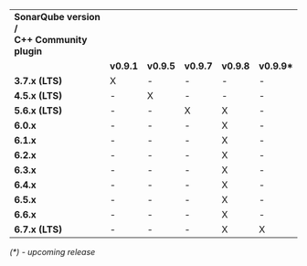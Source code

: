 <table>
 <tr>
  <td><b>SonarQube version /<br>C++ Community plugin</b></td>
  <td></td>
  <td></td>
  <td></td>
  <td></td>
  <td></td>
 </tr>
 <tr>
  <td></td>
  <td><b>v0.9.1</b></td>
  <td><b>v0.9.5</b></td>
  <td><b>v0.9.7</b></td>
  <td><b>v0.9.8</b></td>
  <td><b>v0.9.9*</b></td>
 </tr>
 <tr>
  <td><b>3.7.x (LTS)</b></td>
  <td>X</td>
  <td>-</td>
  <td>-</td>
  <td>-</td>
  <td>-</td>
 </tr>
 <tr>
  <td><b>4.5.x (LTS)</b></td>
  <td>-</td>
  <td>X</td>
  <td>-</td>
  <td>-</td>
  <td>-</td>
 </tr>
  <tr>
  <td><b>5.6.x (LTS)</b></td>
  <td>-</td>
  <td>-</td>
  <td>X</td>
  <td>X</td>
  <td>-</td>
 </tr>
 <tr>
  <td><b>6.0.x</b></td>
  <td>-</td>
  <td>-</td>
  <td>-</td>
  <td>X</td>
  <td>-</td>
 </tr>
 <tr>
  <td><b>6.1.x</b></td>
  <td>-</td>
  <td>-</td>
  <td>-</td>
  <td>X</td>
  <td>-</td>
 </tr>
 <tr>
  <td><b>6.2.x</b></td>
  <td>-</td>
  <td>-</td>
  <td>-</td>
  <td>X</td>
  <td>-</td>
 </tr>
 <tr>
  <td><b>6.3.x</b></td>
  <td>-</td>
  <td>-</td>
  <td>-</td>
  <td>X</td>
  <td>-</td>
 </tr>
 <tr>
  <td><b>6.4.x</b></td>
  <td>-</td>
  <td>-</td>
  <td>-</td>
  <td>X</td>
  <td>-</td>
 </tr>
 <tr>
  <td><b>6.5.x</b></td>
  <td>-</td>
  <td>-</td>
  <td>-</td>
  <td>X</td>
  <td>-</td>
 </tr>
 <tr>
  <td><b>6.6.x</b></td>
  <td>-</td>
  <td>-</td>
  <td>-</td>
  <td>X</td>
  <td>-</td>
 </tr>
 <tr>
  <td><b>6.7.x (LTS)</b></td>
  <td>-</td>
  <td>-</td>
  <td>-</td>
  <td>X</td>
  <td>X</td>
 </tr>
</table>

<em>(*) - upcoming release</em>